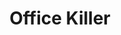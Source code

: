 ---
title: "Office Killer"
year: 1997
rating: 2.5
stars: "★★½"
liked: false
rewatched: false
permalink: "office-killer"
watched_on: 2025-10-03
---